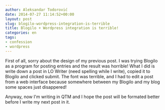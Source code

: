 ```yaml
---
author: Aleksandar Todorović
date: 2014-07-27 11:14:52+00:00
layout: post
slug: blogilo-wordpress-integration-is-terrible
title: Blogilo + Wordpress integration is terrible!
categories: en
tags:
- confession
- wordpress
---
```


First of all, sorry about the design of my previous post. I was trying Blogilo as a program for posting entries and the result was horrible! What I did is write down a post in LO Writer (need spelling while I write), copied it to Blogilo and clicked submit. The font was terrible, and I had to edit a post from a web interface because somewhere between my Blogilo and my blog some spaces just disappered!

Anyway, now I'm writing in QTM and I hope the post will be formated better before I write my next post in it.
